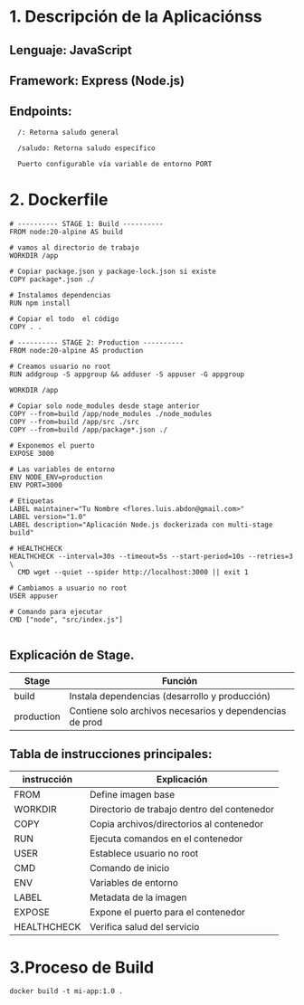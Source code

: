 # 1. Descripción de la Aplicaciónss

## Lenguaje: JavaScript

## Framework: Express (Node.js)

## Endpoints:
```
  /: Retorna saludo general

  /saludo: Retorna saludo específico

  Puerto configurable vía variable de entorno PORT

```
# 2. Dockerfile

```
# ---------- STAGE 1: Build ----------
FROM node:20-alpine AS build

# vamos al directorio de trabajo
WORKDIR /app

# Copiar package.json y package-lock.json si existe
COPY package*.json ./

# Instalamos dependencias
RUN npm install

# Copiar el todo  el código
COPY . .

# ---------- STAGE 2: Production ----------
FROM node:20-alpine AS production

# Creamos usuario no root
RUN addgroup -S appgroup && adduser -S appuser -G appgroup

WORKDIR /app

# Copiar solo node_modules desde stage anterior
COPY --from=build /app/node_modules ./node_modules
COPY --from=build /app/src ./src
COPY --from=build /app/package*.json ./

# Exponemos el puerto
EXPOSE 3000

# Las variables de entorno
ENV NODE_ENV=production
ENV PORT=3000

# Etiquetas
LABEL maintainer="Tu Nombre <flores.luis.abdon@gmail.com>"
LABEL version="1.0"
LABEL description="Aplicación Node.js dockerizada con multi-stage build"

# HEALTHCHECK 
HEALTHCHECK --interval=30s --timeout=5s --start-period=10s --retries=3 \
  CMD wget --quiet --spider http://localhost:3000 || exit 1

# Cambiamos a usuario no root
USER appuser

# Comando para ejecutar
CMD ["node", "src/index.js"]


```
## Explicación de Stage.
Stage |Función |
|--------|------|
build |Instala dependencias (desarrollo y producción) |
production |Contiene solo archivos necesarios y dependencias de prod |

## Tabla de instrucciones principales:

instrucción |Explicación |
|--------|------|
FROM		|Define imagen base|
WORKDIR		|Directorio de trabajo dentro del contenedor|
COPY		|Copia archivos/directorios al contenedor|
RUN			|Ejecuta comandos en el contenedor|
USER		|Establece usuario no root|
CMD			|Comando de inicio|
ENV			|Variables de entorno|
LABEL		|Metadata de la imagen|
EXPOSE		|Expone el puerto para el contenedor|
HEALTHCHECK	|Verifica salud del servicio|

# 3.Proceso de Build
```
docker build -t mi-app:1.0 .
```
